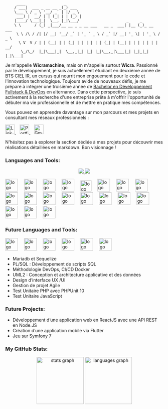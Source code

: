          ____                 _                                               
        / ___|  ___ _ __ __ _(_) ___                                          
        \___ \ / _ \ '__/ _` | |/ _ \                                         
         ___) |  __/ | | (_| | | (_) |                                        
        |____/ \___|_|  \__, |_|\___/                     _     _             
        \ \      / (_) _|___/__ __ _ _ __ ___   __ _  ___| |__ (_)_ __   ___  
         \ \ /\ / /| |/ __| '__/ _` | '_ ` _ \ / _` |/ __| '_ \| | '_ \ / _ \ 
          \ V  V / | | (__| | | (_| | | | | | | (_| | (__| | | | | | | |  __/ 
           \_/\_/  |_|\___|_|  \__,_|_| |_| |_|\__,_|\___|_| |_|_|_| |_|\___| 

Je m'appelle **Wicramachine**, mais on m'appelle surtout **Wicra**. Passionné par le développement, je suis actuellement étudiant en deuxième année de BTS CIEL IR, un cursus qui nourrit mon engouement pour le code et l'innovation technologique. Toujours avide de nouveaux défis, je me prépare à intégrer une troisième année de [Bachelor en Développement Fullstack & DevOps](https://ecole-ipssi.com/formations-informatique/bachelor-informatique/bachelor-developpement-fullstack-et-devops/) en alternance. Dans cette perspective, je suis activement à la recherche d'une entreprise prête à m'offrir l'opportunité de débuter ma vie professionnelle et de mettre en pratique mes compétences.

Vous pouvez en apprendre davantage sur mon parcours et mes projets en consultant mes réseaux professionnels :

<p align="left">
  <a href="https://www.linkedin.com/in/wicramachine/" target="_blank">
    <img src="https://cdn.jsdelivr.net/gh/devicons/devicon/icons/linkedin/linkedin-original.svg" width="30" alt="LinkedIn" />
  </a>
  &nbsp;&nbsp;
  <a href="https://wicramachine.netlify.app" target="_blank">
    <img src="https://cdn-icons-png.flaticon.com/512/6570/6570794.png" width="30" alt="Portfolio" />
  </a>
  &nbsp;&nbsp;
  <a href="mailto:wicramachine@gmail.com" target="_blank">
    <img src="https://upload.wikimedia.org/wikipedia/commons/4/4e/Gmail_Icon.png" width="30" alt="Gmail" />
  </a>
</p>

N'hésitez pas à explorer la section dédiée à mes projets pour découvrir mes réalisations détaillées en markdown. Bon visionnage !

### Languages and Tools:

<p align="center">
  <a href="https://skillicons.dev">
    <img src="https://skillicons.dev/icons?i=git,github,docker,nodejs,linux,bash,arduino,androidstudio" />
    <img src="https://skillicons.dev/icons?i=html,css,php,js,mysql,py,raspberrypi,vscode,grafana,flutter,cpp,c" />
           
  </a>
</p>

<div align="left">
  <img src="https://cdn.jsdelivr.net/gh/devicons/devicon/icons/cplusplus/cplusplus-original.svg" height="40" alt="logo C++" /> <img width="12" />
  <img src="https://cdn.jsdelivr.net/gh/devicons/devicon/icons/python/python-original.svg" height="40" alt="logo Python" /> <img width="12" />
  <img src="https://cdn.jsdelivr.net/gh/devicons/devicon/icons/html5/html5-original.svg" height="40" alt="logo HTML5" /> <img width="12" />
  <img src="https://cdn.jsdelivr.net/gh/devicons/devicon/icons/css3/css3-original.svg" height="40" alt="logo CSS3" /> <img width="12" />
  <img src="https://cdn.jsdelivr.net/gh/devicons/devicon/icons/javascript/javascript-original.svg" height="35" alt="logo JavaScript" /> <img width="12" />
  <img src="https://cdn.jsdelivr.net/gh/devicons/devicon/icons/php/php-original.svg" height="40" alt="logo PHP" /> <img width="12" />
  <img src="https://cdn.jsdelivr.net/gh/devicons/devicon/icons/nextjs/nextjs-original.svg" height="40" alt="logo Next.js" /> <img width="12" />
  <img src="https://cdn.jsdelivr.net/gh/devicons/devicon/icons/react/react-original.svg" height="40" alt="logo React" /> <img width="12" />
  <img src="https://cdn.jsdelivr.net/gh/devicons/devicon/icons/git/git-original.svg" height="40" alt="logo Git" /> <img width="12" />
  <img src="https://cdn.jsdelivr.net/gh/devicons/devicon/icons/linux/linux-original.svg" height="40" alt="logo Linux" /> <img width="12" />
  <img src="https://cdn.jsdelivr.net/gh/devicons/devicon/icons/bash/bash-original.svg" height="40" alt="logo Bash" /> <img width="12" />
  <img src="https://cdn.jsdelivr.net/gh/devicons/devicon/icons/docker/docker-original.svg" height="40" alt="logo Docker" /> <img width="12" />
  <img src="https://cdn.jsdelivr.net/gh/devicons/devicon/icons/flutter/flutter-original.svg" height="40" alt="logo Flutter" /> <img width="12" />
  <img src="https://cdn.jsdelivr.net/gh/devicons/devicon/icons/apache/apache-original.svg" height="40" alt="logo Apache" /> <img width="12" />
  <img src="https://cdn.jsdelivr.net/gh/devicons/devicon/icons/debian/debian-original.svg" height="40" alt="logo Debian" /> <img width="12" />
  <img src="https://cdn.jsdelivr.net/gh/devicons/devicon/icons/github/github-original.svg" height="40" alt="logo GitHub" /> <img width="12" />
  <img src="https://cdn.jsdelivr.net/gh/devicons/devicon/icons/apple/apple-original.svg" height="40" alt="logo Mac" /> <img width="12" />
  <img src="https://cdn.jsdelivr.net/gh/devicons/devicon/icons/windows8/windows8-original.svg" height="40" alt="logo Windows" /> <img width="12" />
  <img src="https://cdn.jsdelivr.net/gh/devicons/devicon/icons/netlify/netlify-original.svg" height="40" alt="logo Netlify" /> <img width="12" />
</div>

### Future Languages and Tools:

<div align="left">
  <img src="https://cdn.jsdelivr.net/gh/devicons/devicon/icons/dart/dart-original.svg" height="40" alt="logo Dart" /> <img width="12" />
  <img src="https://cdn.jsdelivr.net/gh/devicons/devicon/icons/symfony/symfony-original.svg" height="40" alt="logo Symfony" /> <img width="12" />
  <img src="https://cdn.jsdelivr.net/gh/devicons/devicon/icons/nodejs/nodejs-original.svg" height="40" alt="logo Node.js" /> <img width="12" />
  <img src="https://cdn.jsdelivr.net/gh/devicons/devicon/icons/mongodb/mongodb-original.svg" height="40" alt="logo MongoDB" /> <img width="12" />
  <img src="https://cdn.jsdelivr.net/gh/devicons/devicon/icons/angularjs/angularjs-original.svg" height="40" alt="logo Angular" /> <img width="12" />
  <img src="https://cdn.jsdelivr.net/gh/devicons/devicon/icons/figma/figma-original.svg" height="40" alt="logo Figma" /> <img width="12" />
</div>

- Mariadb et Sequelize
- PL/SQL : Développement de scripts SQL
- Méthodologie DevOps, CI/CD Docker
- UML2 : Conception et architecture applicative et des données
- Design d’interface UX /UI
- Gestion de projet Agile
- Test Unitaire PHP avec PHPUnit 10
- Test Unitaire JavaScript

### Future Projects:

- Développement d’une application web en ReactJS avec une API REST en Node.JS
- Création d’une application mobile via Flutter
- Jeu sur Symfony 7

### My GitHub Stats:

<div align="center">
  <img src="https://github-readme-stats.vercel.app/api?username=wicra&hide_title=true&hide_rank=false&show_icons=true&include_all_commits=true&count_private=true&disable_animations=false&theme=calm&locale=en&hide_border=false" height="150" alt="stats graph" />
  <img src="https://github-readme-stats.vercel.app/api/top-langs?username=wicra&locale=en&hide_title=false&layout=compact&card_width=320&langs_count=4&theme=calm&hide_border=false" height="150" alt="languages graph" />
</div>
